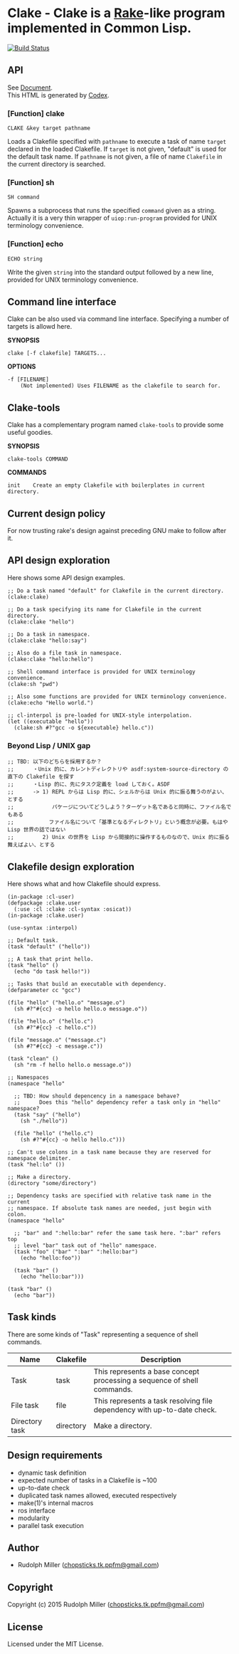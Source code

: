 # Clake - Clake is a [Rake](https://github.com/ruby/rake)-like program implemented in Common Lisp.
[![Build Status](https://circleci.com/gh/Rudolph-Miller/clake.svg?style=shield)](https://circleci.com/gh/Rudolph-Miller/clake)

## API

See [Document](https://rudolph-miller.github.io/clake/overview.html).  
This HTML is generated by [Codex](https://github.com/CommonDoc/codex).

### [Function] clake

    CLAKE &key target pathname

Loads a Clakefile specified with `pathname` to execute a task of name `target` declared in the loaded Clakefile. If `target` is not given, "default" is used for the default task name. If `pathname` is not given, a file of name `Clakefile` in the current directory is searched.

### [Function] sh

    SH command

Spawns a subprocess that runs the specified `command` given as a string. Actually it is a very thin wrapper of `uiop:run-program` provided for UNIX terminology convenience.

### [Function] echo

    ECHO string

Write the given `string` into the standard output followed by a new line, provided for UNIX terminology convenience.

## Command line interface

Clake can be also used via command line interface. Specifying a number of targets is allowd here.

**SYNOPSIS**

    clake [-f clakefile] TARGETS...

**OPTIONS**

    -f [FILENAME]
        (Not implemented) Uses FILENAME as the clakefile to search for.

## Clake-tools

Clake has a complementary program named `clake-tools` to provide some useful goodies.

**SYNOPSIS**

    clake-tools COMMAND

**COMMANDS**

    init    Create an empty Clakefile with boilerplates in current directory.

## Current design policy

For now trusting rake's design against preceding GNU make to follow after it.

## API design exploration

Here shows some API design examples. 

    ;; Do a task named "default" for Clakefile in the current directory.
    (clake:clake)
    
    ;; Do a task specifying its name for Clakefile in the current directory.
    (clake:clake "hello")
    
    ;; Do a task in namespace.
    (clake:clake "hello:say")
    
    ;; Also do a file task in namespace.
    (clake:clake "hello:hello")
    
    ;; Shell command interface is provided for UNIX terminology convenience.
    (clake:sh "pwd")

    ;; Also some functions are provided for UNIX terminology convenience.
    (clake:echo "Hello world.")

    ;; cl-interpol is pre-loaded for UNIX-style interpolation.
    (let ((executable "hello"))
      (clake:sh #?"gcc -o ${executable} hello.c"))

### Beyond Lisp / UNIX gap

    ;; TBD: 以下のどちらを採用するか？
    ;;      ・Unix 的に、カレントディレクトリや asdf:system-source-directory の直下の Clakefile を探す
    ;;      ・Lisp 的に、先にタスク定義を load しておく。ASDF
    ;;      -> 1) REPL からは Lisp 的に、シェルからは Unix 的に振る舞うのがよい、とする
    ;;            パケージについてどうしよう？ターゲット名であると同時に、ファイル名でもある
    ;;           ファイル名について「基準となるディレクトリ」という概念が必要。もはや Lisp 世界の話ではない
    ;;         2) Unix の世界を Lisp から間接的に操作するものなので、Unix 的に振る舞えばよい、とする

## Clakefile design exploration

Here shows what and how Clakefile should express.

    (in-package :cl-user)
    (defpackage :clake.user
      (:use :cl :clake :cl-syntax :osicat))
    (in-package :clake.user)
    
    (use-syntax :interpol)

    ;; Default task.
    (task "default" ("hello"))
    
    ;; A task that print hello.
    (task "hello" ()
      (echo "do task hello!"))

    ;; Tasks that build an executable with dependency.
    (defparameter cc "gcc")
    
    (file "hello" ("hello.o" "message.o")
      (sh #?"#{cc} -o hello hello.o message.o"))

    (file "hello.o" ("hello.c")
      (sh #?"#{cc} -c hello.c"))

    (file "message.o" ("message.c")
      (sh #?"#{cc} -c message.c"))

    (task "clean" ()
      (sh "rm -f hello hello.o message.o"))

    ;; Namespaces
    (namespace "hello"
    
      ;; TBD: How should depencency in a namespace behave?
      ;;      Does this "hello" dependency refer a task only in "hello" namespace?
      (task "say" ("hello")
        (sh "./hello"))
      
      (file "hello" ("hello.c")
        (sh #?"#{cc} -o hello hello.c")))

    ;; Can't use colons in a task name because they are reserved for namespace delimiter.
    (task "hel:lo" ())

    ;; Make a directory.
    (directory "some/directory")

    ;; Dependency tasks are specified with relative task name in the current
    ;; namespace. If absolute task names are needed, just begin with colon.
    (namespace "hello"

      ;; "bar" and ":hello:bar" refer the same task here. ":bar" refers top
      ;; level "bar" task out of "hello" namespace.
      (task "foo" ("bar" ":bar" ":hello:bar")
        (echo "hello:foo"))

      (task "bar" ()
        (echo "hello:bar")))

    (task "bar" ()
      (echo "bar"))

## Task kinds

There are some kinds of "Task" representing a sequence of shell commands.

|Name|Clakefile|Description|
|---|---|---|
|Task|task|This represents a base concept processing a sequence of shell commands.|
|File task|file|This represents a task resolving file dependency with up-to-date check.|
|Directory task|directory|Make a directory.|

## Design requirements
- dynamic task definition
- expected number of tasks in a Clakefile is ~100
- up-to-date check
- duplicated task names allowed, executed respectively
- make(1)'s internal macros
- ros interface
- modularity
- parallel task execution

## Author

* Rudolph Miller (chopsticks.tk.ppfm@gmail.com)

## Copyright

Copyright (c) 2015 Rudolph Miller (chopsticks.tk.ppfm@gmail.com)

## License

Licensed under the MIT License.
